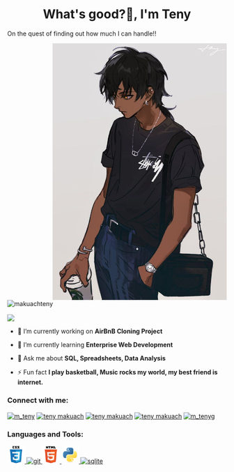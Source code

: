 
<h1 align="center"> What's good?👋, I'm Teny</h1>
<p> On the quest of finding out how much I can handle!! </p>
<img align="right" alt="Coding" width="400" src="Teny.jpg">

<p align="left"> <img src="https://komarev.com/ghpvc/?username=makuachteny&label=Profile%20views&color=0e75b6&style=flat" alt="makuachteny" /> </p>
<p><a href="https://makuachteny.github.io">
  <img align="center" src="https://github-readme-stats.vercel.app/api?username=makuachteny&show_icons=true&theme=green-green&count_private=true&hide=stars" width="400"/> </a></p>

- 🔭 I’m currently working on **AirBnB Cloning Project**

- 🌱 I’m currently learning **Enterprise Web Development**

- 💬 Ask me about **SQL, Spreadsheets, Data Analysis**

- ⚡ Fun fact **I play basketball, Music rocks my world, my best friend is internet.**
<h3 align="left">Connect with me:</h3>
<p align="left">
<a href="https://twitter.com/m_teny" target="blank"><img align="center" src="https://raw.githubusercontent.com/rahuldkjain/github-profile-readme-generator/master/src/images/icons/Social/twitter.svg" alt="m_teny" height="30" width="40" /></a>
<a href="https://linkedin.com/in/teny makuach" target="blank"><img align="center" src="https://raw.githubusercontent.com/rahuldkjain/github-profile-readme-generator/master/src/images/icons/Social/linked-in-alt.svg" alt="teny makuach" height="30" width="40" /></a>
<a href="https://kaggle.com/teny makuach" target="blank"><img align="center" src="https://raw.githubusercontent.com/rahuldkjain/github-profile-readme-generator/master/src/images/icons/Social/kaggle.svg" alt="teny makuach" height="30" width="40" /></a>
<a href="https://fb.com/teny makuach" target="blank"><img align="center" src="https://raw.githubusercontent.com/rahuldkjain/github-profile-readme-generator/master/src/images/icons/Social/facebook.svg" alt="teny makuach" height="30" width="40" /></a>
<a href="https://instagram.com/m_tenyg" target="blank"><img align="center" src="https://raw.githubusercontent.com/rahuldkjain/github-profile-readme-generator/master/src/images/icons/Social/instagram.svg" alt="m_tenyg" height="30" width="40" /></a>
</p>

<h3 align="left">Languages and Tools:</h3>
<p align="left"> <a href="https://www.w3schools.com/css/" target="_blank" rel="noreferrer"> <img src="https://raw.githubusercontent.com/devicons/devicon/master/icons/css3/css3-original-wordmark.svg" alt="css3" width="40" height="40"/> </a> <a href="https://git-scm.com/" target="_blank" rel="noreferrer"> <img src="https://www.vectorlogo.zone/logos/git-scm/git-scm-icon.svg" alt="git" width="40" height="40"/> </a> <a href="https://www.w3.org/html/" target="_blank" rel="noreferrer"> <img src="https://raw.githubusercontent.com/devicons/devicon/master/icons/html5/html5-original-wordmark.svg" alt="html5" width="40" height="40"/> </a> <a href="https://www.python.org" target="_blank" rel="noreferrer"> <img src="https://raw.githubusercontent.com/devicons/devicon/master/icons/python/python-original.svg" alt="python" width="40" height="40"/> </a> <a href="https://www.ruby-lang.org/en/" target="_blank" rel="noreferrer"> </a> <a href="https://www.sqlite.org/" target="_blank" rel="noreferrer"> <img src="https://www.vectorlogo.zone/logos/sqlite/sqlite-icon.svg" alt="sqlite" width="40" height="40"/> </a> </p>
